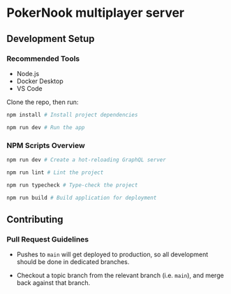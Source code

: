# PokerNook multiplayer server

## Development Setup

### Recommended Tools

- Node.js
- Docker Desktop
- VS Code

Clone the repo, then run:

```bash
npm install # Install project dependencies

npm run dev # Run the app
```

### NPM Scripts Overview

```bash
npm run dev # Create a hot-reloading GraphQL server

npm run lint # Lint the project

npm run typecheck # Type-check the project

npm run build # Build application for deployment
```

## Contributing

### Pull Request Guidelines

- Pushes to `main` will get deployed to production, so all development should be done in dedicated branches.

- Checkout a topic branch from the relevant branch (i.e. `main`), and merge back against that branch.
